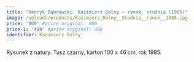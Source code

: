 ```yaml
---
title: "Henryk Dąbrowski. Kazimierz Dolny – rynek, studnia (1985)"
image: /uploads/products/Kazimierz_Dolny__Studnia__rynek__1985.jpg
price: '800' #price oryginal: 800
price-1: '400' #price oryginal: 400
identifier: Kazimierz Dolny
---
```

Rysunek z natury. Tusz czarny, karton 100 x 46 cm, rok 1985.